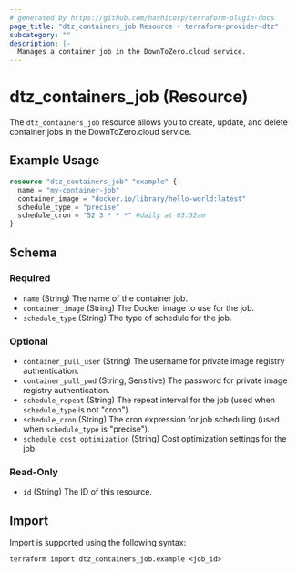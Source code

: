 ```yaml
---
# generated by https://github.com/hashicorp/terraform-plugin-docs
page_title: "dtz_containers_job Resource - terraform-provider-dtz"
subcategory: ""
description: |-
  Manages a container job in the DownToZero.cloud service.
---
```


# dtz_containers_job (Resource)

The `dtz_containers_job` resource allows you to create, update, and delete container jobs in the DownToZero.cloud service.

## Example Usage

```terraform
resource "dtz_containers_job" "example" {
  name = "my-container-job"
  container_image = "docker.io/library/hello-world:latest"
  schedule_type = "precise"
  schedule_cron = "52 3 * * *" #daily at 03:52am
}
```


## Schema

### Required

- `name` (String) The name of the container job.
- `container_image` (String) The Docker image to use for the job.
- `schedule_type` (String) The type of schedule for the job.

### Optional

- `container_pull_user` (String) The username for private image registry authentication.
- `container_pull_pwd` (String, Sensitive) The password for private image registry authentication.
- `schedule_repeat` (String) The repeat interval for the job (used when `schedule_type` is not "cron").
- `schedule_cron` (String) The cron expression for job scheduling (used when `schedule_type` is "precise").
- `schedule_cost_optimization` (String) Cost optimization settings for the job.

### Read-Only

- `id` (String) The ID of this resource.

## Import

Import is supported using the following syntax:

```shell
terraform import dtz_containers_job.example <job_id>
```